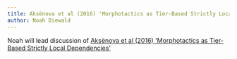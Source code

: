 ```yaml
---
title: Aksënova et al (2016) 'Morphotactics as Tier-Based Strictly Local Dependencies'
author: Noah Diewald
---
```


Noah will lead discussion of [Aksënova et al (2016) 'Morphotactics as
Tier-Based Strictly Local Dependencies'][1]

[1]: http://www.aclweb.org/anthology/W/W16/W16-2019.pdf "Morphotactics
as Tier-Based Strictly Local Dependencies"
